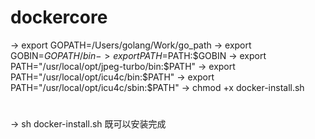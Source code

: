 # dockercore

-> export GOPATH=/Users/golang/Work/go_path
-> export GOBIN=$GOPATH/bin
-> export PATH=$PATH:$GOBIN
-> export PATH="/usr/local/opt/jpeg-turbo/bin:$PATH"
-> export PATH="/usr/local/opt/icu4c/bin:$PATH"
-> export PATH="/usr/local/opt/icu4c/sbin:$PATH"
-> chmod +x   docker-install.sh
#
-> sh  docker-install.sh  既可以安装完成
